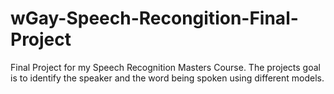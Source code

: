 # wGay-Speech-Recongition-Final-Project
Final Project for my Speech Recognition Masters Course. The projects goal is to identify the speaker and the word being spoken using different models.
